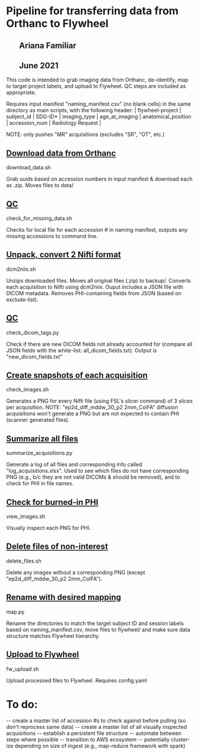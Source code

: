 # Pipeline for transferring data from Orthanc to Flywheel
## &nbsp;&nbsp;&nbsp;&nbsp;&nbsp;&nbsp; Ariana Familiar
## &nbsp;&nbsp;&nbsp;&nbsp;&nbsp;&nbsp; June 2021

This code is intended to grab imaging data from Orthanc, de-identify, map to target project labels, and upload to Flywheel. QC steps are included as appropriate.

Requires input manifest "naming_manifest.csv" (no blank cells) in the same directory as main scripts, with the following header:
| flywheel-project | subject_id | SDG-ID* | imaging_type | age_at_imaging | anatomical_position | accession_num | Radiology Request |

NOTE: only pushes "MR" acquisitions (excludes "SR", "OT", etc.)

## <u> Download data from Orthanc </u>

download_data.sh

Grab uuids based on accession numbers in input manifest & download each as .zip. Moves files to data/

## <u> QC </u>

check_for_missing_data.sh

Checks for local file for each accession # in naming manifest, outputs any missing accessions to command line.

## <u> Unpack, convert 2 Nifti format </u>

dcm2niix.sh

Unzips downloaded files. Moves all original files (.zip) to backup/. Converts each acquisition to Nifti using dcm2niix. Ouput includes a JSON file with DICOM metadata. Removes PHI-containing fields from JSON (based on exclude-list). 

## <u> QC </u>

check_dicom_tags.py

Check if there are new DICOM fields not already accounted for (compare all JSON fields with the white-list: all_dicom_fields.txt). Output is "new_dicom_fields.txt"

## <u> Create snapshots of each acquisition </u>

check_images.sh

Generates a PNG for every Nifti file (using FSL's slicer command) of 3 slices per acquisition. NOTE: "ep2d_diff_mddw_30_p2 2mm_ColFA" diffusion acquisitions won't generate a PNG but are not expected to contain PHI (scanner generated files).

## <u> Summarize all files </u>

summarize_acquisitions.py

Generate a log of all files and corresponding info called "log_acquisitions.xlsx". Used to see which files do not have corresponding PNG (e.g., b/c they are not valid DICOMs & should be removed), and to check for PHI in file names.

## <u> Check for burned-in PHI </u>

view_images.sh

Visually inspect each PNG for PHI.

## <u> Delete files of non-interest </u>

delete_files.sh

Delete any images without a corresponding PNG (except "ep2d_diff_mddw_30_p2 2mm_ColFA").

## <u> Rename with desired mapping </u>

map.py

Rename the directories to match the target subject ID and session labels based on naming_manifest.csv, move files to flywheel/ and make sure data structure matches Flywheel hierarchy.

## <u> Upload to Flywheel </u>

fw_upload.sh

Upload processed files to Flywheel. Requires config.yaml


# To do:
-- create a master list of accession #s to check against before pulling (so don't reprocess same data)
-- create a master list of all visually inspected acquisitions
-- establish a persistent file structure
-- automate between steps where possible
-- transition to AWS ecosystem
-- potentially cluster-ize depending on size of ingest (e.g., map-reduce framework with spark)
